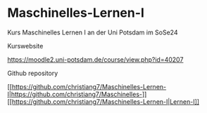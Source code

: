 # Maschinelles-Lernen-I
Kurs Maschinelles Lernen I an der Uni Potsdam im SoSe24

Kurswebsite

https://moodle2.uni-potsdam.de/course/view.php?id=40207

Github repository

[[https://github.com/christiang7/Maschinelles-Lernen-I|https://github.com/christiang7/Maschinelles-]][[https://github.com/christiang7/Maschinelles-Lernen-I|Lernen-I]]


